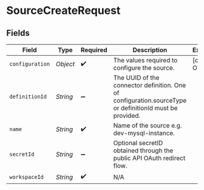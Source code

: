 # SourceCreateRequest


## Fields

| Field                                                                                                   | Type                                                                                                    | Required                                                                                                | Description                                                                                             | Example                                                                                                 |
| ------------------------------------------------------------------------------------------------------- | ------------------------------------------------------------------------------------------------------- | ------------------------------------------------------------------------------------------------------- | ------------------------------------------------------------------------------------------------------- | ------------------------------------------------------------------------------------------------------- |
| `configuration`                                                                                         | *Object*                                                                                                | :heavy_check_mark:                                                                                      | The values required to configure the source.                                                            | [object Object]                                                                                         |
| `definitionId`                                                                                          | *String*                                                                                                | :heavy_minus_sign:                                                                                      | The UUID of the connector definition. One of configuration.sourceType or definitionId must be provided. |                                                                                                         |
| `name`                                                                                                  | *String*                                                                                                | :heavy_check_mark:                                                                                      | Name of the source e.g. dev-mysql-instance.                                                             |                                                                                                         |
| `secretId`                                                                                              | *String*                                                                                                | :heavy_minus_sign:                                                                                      | Optional secretID obtained through the public API OAuth redirect flow.                                  |                                                                                                         |
| `workspaceId`                                                                                           | *String*                                                                                                | :heavy_check_mark:                                                                                      | N/A                                                                                                     |                                                                                                         |